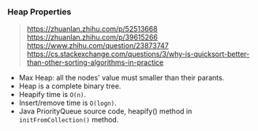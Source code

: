 ### Heap Properties
> https://zhuanlan.zhihu.com/p/52513668
> https://zhuanlan.zhihu.com/p/39615266
> https://www.zhihu.com/question/23873747
> https://cs.stackexchange.com/questions/3/why-is-quicksort-better-than-other-sorting-algorithms-in-practice
- Max Heap: all the nodes' value must smaller than their parants.
- Heap is a complete binary tree.
- Heapify time is `O(n)`.
- Insert/remove time is `O(logn)`.
- Java PriorityQueue source code, heapify() method in `initFromCollection()` method.